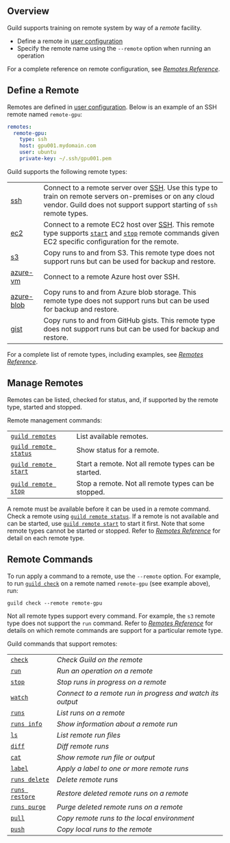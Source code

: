<!-- -*- eval:(visual-line-mode 1) -*- -->

<div data-theme-toc="true"></div>
<div data-guild-docs="true"></div>

## Overview

Guild supports training on remote system by way of a *remote* facility.

- Define a remote in [user configuration](/reference/user-config)
- Specify the remote name using the `--remote` option when running an operation

For a complete reference on remote configuration, see [*Remotes Reference*](/reference/remotes).

## Define a Remote

Remotes are defined in [user configuration](/reference/user-config). Below is an example of an SSH remote named `remote-gpu`:

``` yaml
remotes:
  remote-gpu:
    type: ssh
    host: gpu001.mydomain.com
    user: ubuntu
    private-key: ~/.ssh/gpu001.pem
```

Guild supports the following remote types:

<div data-guild-class="terns">

|||
|-|-|
| [ssh](/reference/remotes#ssh) | Connect to a remote server over [SSH](https://en.wikipedia.org/wiki/Secure_Shell). Use this type to train on remote servers on-premises or on any cloud vendor. Guild does not support support starting of `ssh` remote types. |
| [ec2](/reference/remotes#ec2) | Connect to a remote EC2 host over [SSH](https://en.wikipedia.org/wiki/Secure_Shell). This remote type supports [`start`](/commands/remote-start) and [`stop`](/commands/remote-stop) remote commands given EC2 specific configuration for the remote. |
| [s3](/reference/remotes#s3) | Copy runs to and from S3. This remote type does not support runs but can be used for backup and  restore. |
| [azure-vm](/reference/remotes#azure-vm) | Connect to a remote Azure host over SSH. |
| [azure-blob](/reference/remotes#azure-blob) | Copy runs to and from Azure blob storage. This remote type does not support runs but can be used for backup and restore. |
| [gist](/reference/remotes#gist) | Copy runs to and from GitHub gists. This remote type does not support runs but can be used for backup and restore. |
</div>

For a complete list of remote types, including examples, see [*Remotes Reference*](/reference/remotes).

## Manage Remotes

Remotes can be listed, checked for status, and, if supported by the remote type, started and stopped.

Remote management commands:

|                                                  |                                                      |
|--------------------------------------------------|------------------------------------------------------|
| [`guild remotes`](/commands/remotes)             | List available remotes.                              |
| [`guild remote status`](/commands/remote-status) | Show status for a remote.                            |
| [`guild remote start`](/commands/remote-start)   | Start a remote. Not all remote types can be started. |
| [`guild remote stop`](/commands/remote-start)    | Stop a remote. Not all remote types can be stopped.  |

A remote must be available before it can be used in a remote command. Check a remote using [`guild remote status`](/commands/remote-status). If a remote is not available and can be started, use [`guild remote start`](/commands/remote-start) to start it first. Note that some remote types cannot be started or stopped. Refer to [*Remotes Reference*](/reference/remotes) for detail on each remote type.

## Remote Commands

To run apply a command to a remote, use the `--remote` option. For example, to run [`guild check`](/commands/check) on a remote named `remote-gpu` (see example above), run:

``` command
guild check --remote remote-gpu
```

Not all remote types support every command. For example, the `s3` remote type does not support the `run` command. Refer to [*Remotes Reference*](/reference/remotes) for details on which remote commands are support for a particular remote type.

Guild commands that support remotes:

|||
|-|-|
| [`check`](/commands/check) | *Check Guild on the remote* |
| [`run`](/commands/run) | *Run an operation on a remote* |
| [`stop`](/commands/runs-stop) | *Stop runs in progress on a remote* |
| [`watch`](/commands/watch) | *Connect to a remote run in progress and watch its output* |
| [`runs`](/commands/runs-list)| *List runs on a remote* |
| [`runs info`](/commands/runs-info) | *Show information about a remote run* |
| [`ls`](/commands/ls) | *List remote run files* |
| [`diff`](/commands/diff) | *Diff remote runs* |
| [`cat`](/commands/cat) | *Show remote run file or output* |
| [`label`](/commands/label) | *Apply a label to one or more remote runs* |
| [`runs delete`](/commands/runs-delete) | *Delete remote runs* |
| [`runs restore`](/commands/runs-restore) | *Restore deleted remote runs on a remote* |
| [`runs purge`](/commands/runs-purge) | *Purge deleted remote runs on a remote* |
| [`pull`](/commands/pull) | *Copy remote runs to the local environment* |
| [`push`](/commands/push) | *Copy local runs to the remote* |
